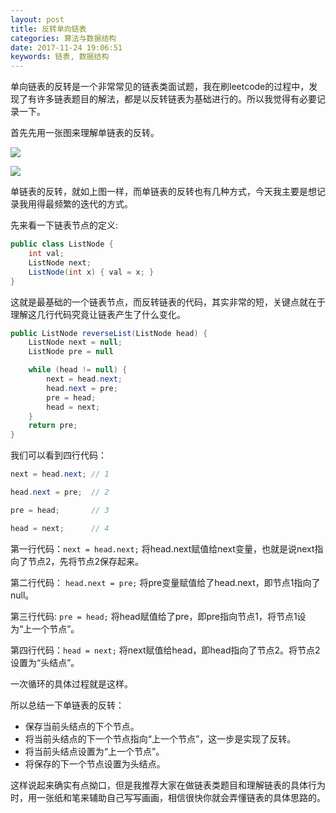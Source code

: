 ```yaml
---
layout: post
title: 反转单向链表
categories: 算法与数据结构
date: 2017-11-24 19:06:51
keywords: 链表, 数据结构
---
```


单向链表的反转是一个非常常见的链表类面试题，我在刷leetcode的过程中，发现了有许多链表题目的解法，都是以反转链表为基础进行的。所以我觉得有必要记录一下。

首先先用一张图来理解单链表的反转。

![](https://originalix.github.io/assets/img/1.png)

![](https://originalix.github.io/assets/img/2.png)

单链表的反转，就如上图一样，而单链表的反转也有几种方式，今天我主要是想记录我用得最频繁的迭代的方式。

<!-- more -->

先来看一下链表节点的定义:

```java
public class ListNode {
    int val;
    ListNode next;
    ListNode(int x) { val = x; }
}
```

这就是最基础的一个链表节点，而反转链表的代码，其实非常的短，关键点就在于理解这几行代码究竟让链表产生了什么变化。

```java
public ListNode reverseList(ListNode head) {
    ListNode next = null;
    ListNode pre = null

    while (head != null) {
        next = head.next;
        head.next = pre;
        pre = head;
        head = next;
    }
    return pre;
}
```
我们可以看到四行代码：

```java
next = head.next; // 1

head.next = pre;  // 2

pre = head;       // 3

head = next;      // 4

```

第一行代码：`next = head.next;`
将head.next赋值给next变量，也就是说next指向了节点2，先将节点2保存起来。

第二行代码： `head.next = pre;`
将pre变量赋值给了head.next，即节点1指向了null。

第三行代码: `pre = head;`
将head赋值给了pre，即pre指向节点1，将节点1设为“上一个节点”。

第四行代码：`head = next;`
将next赋值给head，即head指向了节点2。将节点2设置为“头结点”。

一次循环的具体过程就是这样。

所以总结一下单链表的反转：

- 保存当前头结点的下个节点。
- 将当前头结点的下一个节点指向“上一个节点”，这一步是实现了反转。
- 将当前头结点设置为“上一个节点”。
- 将保存的下一个节点设置为头结点。

这样说起来确实有点拗口，但是我推荐大家在做链表类题目和理解链表的具体行为时，用一张纸和笔来辅助自己写写画画，相信很快你就会弄懂链表的具体思路的。


